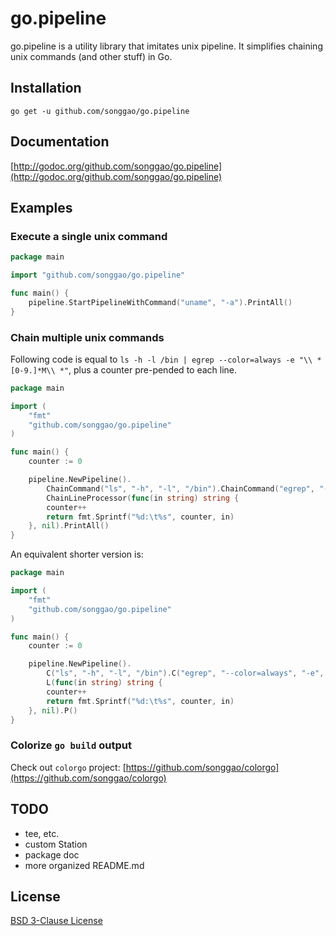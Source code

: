 # go.pipeline
go.pipeline is a utility library that imitates unix pipeline. It simplifies chaining unix commands (and other stuff) in Go.

## Installation
```
go get -u github.com/songgao/go.pipeline
```

## Documentation
[http://godoc.org/github.com/songgao/go.pipeline](http://godoc.org/github.com/songgao/go.pipeline)

## Examples

### Execute a single unix command
```go
package main

import "github.com/songgao/go.pipeline"

func main() {
	pipeline.StartPipelineWithCommand("uname", "-a").PrintAll()
}
```

### Chain multiple unix commands
Following code is equal to `ls -h -l /bin | egrep --color=always -e "\\ *[0-9.]*M\\ *"`, plus a counter pre-pended to each line.
```go
package main

import (
	"fmt"
	"github.com/songgao/go.pipeline"
)

func main() {
	counter := 0

	pipeline.NewPipeline().
		ChainCommand("ls", "-h", "-l", "/bin").ChainCommand("egrep", "--color=always", "-e", `\ *[0-9.]*M\ *`).
		ChainLineProcessor(func(in string) string {
		counter++
		return fmt.Sprintf("%d:\t%s", counter, in)
	}, nil).PrintAll()
}
```
An equivalent shorter version is:
```go
package main

import (
	"fmt"
	"github.com/songgao/go.pipeline"
)

func main() {
	counter := 0

	pipeline.NewPipeline().
		C("ls", "-h", "-l", "/bin").C("egrep", "--color=always", "-e", `\ *[0-9.]*M\ *`).
		L(func(in string) string {
		counter++
		return fmt.Sprintf("%d:\t%s", counter, in)
	}, nil).P()
}
```

### Colorize `go build` output
Check out `colorgo` project: [https://github.com/songgao/colorgo](https://github.com/songgao/colorgo)

## TODO
* tee, etc.
* custom Station
* package doc
* more organized README.md

## License
[BSD 3-Clause License](http://opensource.org/licenses/BSD-3-Clause)
